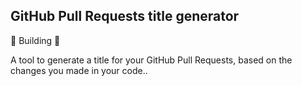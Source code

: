 ## GitHub Pull Requests title generator
🚧 Building 🚧

A tool to generate a title for your GitHub Pull Requests, based on the changes you made in your code..
